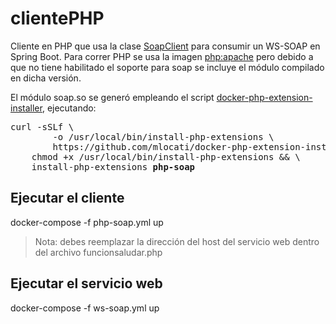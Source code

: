 # clientePHP
Cliente en PHP que usa la clase [SoapClient](https://www.php.net/manual/es/class.soapclient.php) para consumir un WS-SOAP en Spring Boot.
Para correr PHP se usa la imagen [php:apache](https://hub.docker.com/layers/php/library/php/apache/images/sha256-3a3ec64c3ac9c7aa6af79b0e167fefb4057d6dbf30d0d97fb9dc1e321038017c?context=explore) pero debido a que no tiene habilitado el soporte para soap se incluye el módulo compilado en dicha versión.

El módulo soap.so se generó empleando el script [docker-php-extension-installer](https://github.com/mlocati/docker-php-extension-installer), ejecutando:
<pre>
curl -sSLf \
        -o /usr/local/bin/install-php-extensions \
        https://github.com/mlocati/docker-php-extension-installer/releases/latest/download/install-php-extensions && \
    chmod +x /usr/local/bin/install-php-extensions && \
    install-php-extensions <b>php-soap</b>
</pre>

## Ejecutar el cliente
docker-compose -f php-soap.yml up
> Nota: debes reemplazar la dirección del host del servicio web dentro del archivo funcionsaludar.php

## Ejecutar el servicio web
docker-compose -f ws-soap.yml up

